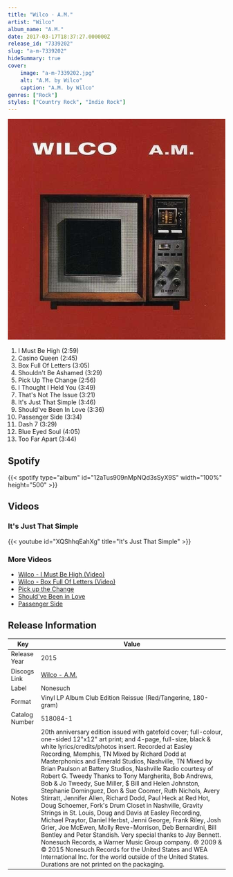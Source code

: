 ```yaml
---
title: "Wilco - A.M."
artist: "Wilco"
album_name: "A.M."
date: 2017-03-17T18:37:27.000000Z
release_id: "7339202"
slug: "a-m-7339202"
hideSummary: true
cover:
    image: "a-m-7339202.jpg"
    alt: "A.M. by Wilco"
    caption: "A.M. by Wilco"
genres: ["Rock"]
styles: ["Country Rock", "Indie Rock"]
---
```


![A.M. by Wilco](a-m-7339202.jpg)

<!-- section break -->

1. I Must Be High (2:59)
2. Casino Queen (2:45)
3. Box Full Of Letters (3:05)
4. Shouldn't Be Ashamed (3:29)
5. Pick Up The Change (2:56)
6. I Thought I Held You (3:49)
7. That's Not The Issue (3:21)
8. It's Just That Simple (3:46)
9. Should've Been In Love (3:36)
10. Passenger Side (3:34)
11. Dash 7 (3:29)
12. Blue Eyed Soul (4:05)
13. Too Far Apart (3:44)

<!-- section break -->


## Spotify
{{< spotify type="album" id="12aTus909nMpNQd3sSyX9S" width="100%" height="500" >}}



## Videos
### It's Just That Simple
{{< youtube id="XQShhqEahXg" title="It's Just That Simple" >}}<br>

### More Videos

- [Wilco - I Must Be High (Video)](https://www.youtube.com/watch?v=Fw730Mvz8o8)
- [Wilco - Box Full Of Letters (Video)](https://www.youtube.com/watch?v=7gyZw5tvAhI)
- [Pick up the Change](https://www.youtube.com/watch?v=RMbAX47uELI)
- [Should've Been in Love](https://www.youtube.com/watch?v=_pZcXzviD3U)
- [Passenger Side](https://www.youtube.com/watch?v=wZtGlbrFMyc)


## Release Information
|  Key           | Value                                                |
| ---------------| ---------------------------------------------------- |
| Release Year   | 2015                                   |
| Discogs Link   | [Wilco - A.M.](https://www.discogs.com/release/7339202-Wilco-AM) |
| Label          | Nonesuch |
| Format         | Vinyl LP Album Club Edition Reissue (Red/Tangerine, 180-gram) |
| Catalog Number | 518084-1 |
| Notes | 20th anniversary edition issued with gatefold cover; full-colour, one-sided 12"x12" art print; and 4-page, full-size, black & white lyrics/credits/photos insert.  Recorded at Easley Recording, Memphis, TN Mixed by Richard Dodd at Masterphonics and Emerald Studios, Nashville, TN Mixed by Brian Paulson at Battery Studios, Nashville Radio courtesy of Robert G. Tweedy  Thanks to Tony Margherita, Bob Andrews, Bob & Jo Tweedy, Sue Miller, $ Bill and Helen Johnston, Stephanie Dominguez, Don & Sue Coomer, Ruth Nichols, Avery Stirratt, Jennifer Allen, Richard Dodd, Paul Heck at Red Hot, Doug Schoemer, Fork's Drum Closet in Nashville, Gravity Strings in St. Louis, Doug and Davis at Easley Recording, Michael Praytor, Daniel Herbst, Jenni George, Frank Riley, Josh Grier, Joe McEwen, Molly Reve-Morrison, Deb Bernardini, Bill Bentley and Peter Standish. Very special thanks to Jay Bennett.  Nonesuch Records, a Warner Music Group company.  ℗ 2009 & © 2015 Nonesuch Records for the United States and WEA International Inc. for the world outside of the United States.  Durations are not printed on the packaging. |